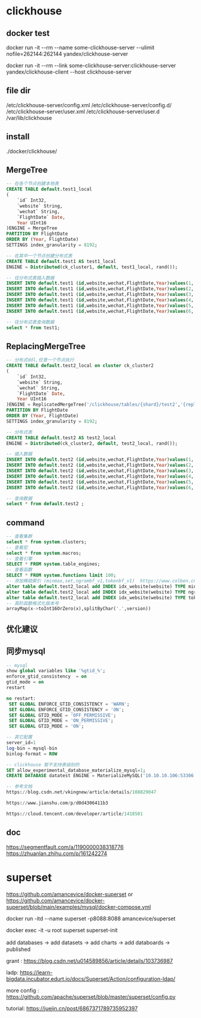 # clickhouse

## docker test
docker run -it --rm --name some-clickhouse-server --ulimit nofile=262144:262144 yandex/clickhouse-server

docker run -it --rm --link some-clickhouse-server:clickhouse-server yandex/clickhouse-client --host clickhouse-server

## file dir
/etc/clickhouse-server/config.xml
/etc/clickhouse-server/config.d/
/etc/clickhouse-server/user.xml
/etc/clickhouse-server/user.d
/var/lib/clickhouse

## install 
./docker/clickhouse/

## MergeTree
```sql
-- 在各个节点创建本地表
CREATE TABLE default.test1_local
(
    `id` Int32,
    `website` String,
    `wechat` String,
    `FlightDate` Date,
    Year UInt16
)ENGINE = MergeTree
PARTITION BY FlightDate
ORDER BY (Year, FlightDate)
SETTINGS index_granularity = 8192;

-- 在其中一个节点创建分布式表
CREATE TABLE default.test1 AS test1_local
ENGINE = Distributed(ck_cluster1, default, test1_local, rand());

-- 往分布式表插入数据
INSERT INTO default.test1 (id,website,wechat,FlightDate,Year)values(1,'https://xxxxx1.com/','xxxxx1','2020-11-28',2020);
INSERT INTO default.test1 (id,website,wechat,FlightDate,Year)values(2,'http://www.xxxxx2.cn/','xxxxx2','2020-11-27',2019);
INSERT INTO default.test1 (id,website,wechat,FlightDate,Year)values(3,'http://www.xxxxx3.cn/','xxxxx3','2020-11-26',2018);
INSERT INTO default.test1 (id,website,wechat,FlightDate,Year)values(4,'http://www.xxxxx4.cn/','xxxxx4','2020-11-25',2017);
INSERT INTO default.test1 (id,website,wechat,FlightDate,Year)values(5,'http://www.xxxxx5.cn/','xxxxx5','2020-11-24',2016);
INSERT INTO default.test1 (id,website,wechat,FlightDate,Year)values(6,'http://www.xxxxx6.cn/','xxxxx6','2020-11-23',2015);

-- 往分布式表查询数据
select * from test1;

```

## ReplacingMergeTree
```sql
-- 分布式ddl,任意一个节点执行                                                        
CREATE TABLE default.test2_local on cluster ck_cluster2
(
    `id` Int32,
    `website` String,
    `wechat` String,
    `FlightDate` Date,
    Year UInt16
)ENGINE = ReplicatedMergeTree('/clickhouse/tables/{shard}/test2','{replica}')
PARTITION BY FlightDate
ORDER BY (Year, FlightDate)
SETTINGS index_granularity = 8192;

-- 分布式表
CREATE TABLE default.test2 AS test2_local
ENGINE = Distributed(ck_cluster2, default, test2_local, rand());

-- 插入数据
INSERT INTO default.test2 (id,website,wechat,FlightDate,Year)values(1,'https://xxxxx1.com/','xxxxx1','2020-11-28',2020);
INSERT INTO default.test2 (id,website,wechat,FlightDate,Year)values(2,'http://www.xxxxx2.cn/','xxxxx2','2020-11-27',2019);
INSERT INTO default.test2 (id,website,wechat,FlightDate,Year)values(3,'http://www.xxxxx3.cn/','xxxxx3','2020-11-26',2018);
INSERT INTO default.test2 (id,website,wechat,FlightDate,Year)values(4,'http://www.xxxxx4.cn/','xxxxx4','2020-11-25',2017);
INSERT INTO default.test2 (id,website,wechat,FlightDate,Year)values(5,'http://www.xxxxx5.cn/','xxxxx5','2020-11-24',2016);
INSERT INTO default.test2 (id,website,wechat,FlightDate,Year)values(6,'http://www.xxxxx6.cn/','xxxxx6','2020-11-23',2015);

-- 查询数据
select * from default.test2 ;

```

## command
``` sql
-- 查看集群
select * from system.clusters;
-- 查看宏
select * from system.macros;
-- 查看引擎
SELECT * FROM system.table_engines;
-- 查看函数
SELECT * FROM system.functions limit 100;
-- 添加稀疏索引 (minmax,set,ngrambf_v1,tokenbf_v1)  https://www.colben.cn/post/ch-mergetree-theory/
alter table default.test2_local add INDEX idx_website(website) TYPE minmax GRANULARITY 3;
alter table default.test2_local add INDEX idx_website(website) TYPE ngrambf_v1(5,128,2,0) GRANULARITY 3;
alter table default.test2_local add INDEX idx_website(website) TYPE tokenbf_v1(128,2,0) GRANULARITY 4;
-- 高阶函数格式化版本号
arrayMap(x->toInt16OrZero(x),splitByChar('.',version))
```

## 优化建议


## 同步mysql
```sql
-- mysql
show global variables like '%gtid_%';
enforce_gtid_consistency  = on
gtid_mode = on
restart

no restart:
 SET GLOBAL ENFORCE_GTID_CONSISTENCY = 'WARN';
 SET GLOBAL ENFORCE_GTID_CONSISTENCY = 'ON';
 SET GLOBAL GTID_MODE = 'OFF_PERMISSIVE';
 SET GLOBAL GTID_MODE = 'ON_PERMISSIVE';
 SET GLOBAL GTID_MODE = 'ON';

-- 其它配置
server_id=1
log-bin = mysql-bin 
binlog-format = ROW

-- clickhouse 暂不支持表级别的 
SET allow_experimental_database_materialize_mysql=1;
CREATE DATABASE datatest ENGINE = MaterializeMySQL('10.10.10.106:53306', 'datatest', 'root', '***');

-- 参考文档
https://blog.csdn.net/vkingnew/article/details/108829047

https://www.jianshu.com/p/d0d4306411b3

https://cloud.tencent.com/developer/article/1418501

```


## doc
https://segmentfault.com/a/1190000038318776
https://zhuanlan.zhihu.com/p/161242274


# superset
https://github.com/amancevice/docker-superset or https://github.com/amancevice/docker-superset/blob/main/examples/mysql/docker-compose.yml

docker run -itd --name superset -p8088:8088 amancevice/superset

docker exec -it -u root superset superset-init

add databases ->  add datasets -> add charts -> add databoards ->　published

grant : https://blog.csdn.net/u014589856/article/details/103736987

ladp: https://learn-bigdata.incubator.edurt.io/docs/Superset/Action/configuration-ldap/

more config : https://github.com/apache/superset/blob/master/superset/config.py

tutorial: https://juejin.cn/post/6867371789735952397
